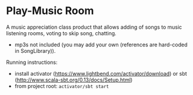 # Play-Music Room

A music appreciation class product that allows adding of songs to music listening rooms, voting to skip song, chatting.

- mp3s not included (you may add your own (references are hard-coded in SongLibrary)).

Running instructions:

- install activator (https://www.lightbend.com/activator/download) or sbt (http://www.scala-sbt.org/0.13/docs/Setup.html)
- from project root: `activator/sbt start`
